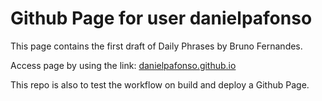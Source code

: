 # Github Page for user danielpafonso

This page contains the first draft of Daily Phrases by Bruno Fernandes.

Access page by using the link: [danielpafonso.github.io](https://danielpafonso.github.io)

This repo is also to test the workflow on build and deploy a Github Page.
